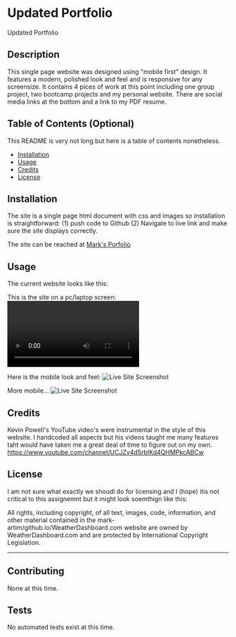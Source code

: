 # Updated Portfolio
Updated Portfolio

## Description 

This single page website was designed using "mobile first" design. It features a modern, polished look and feel and is responsive for any screensize. It contains 4 pices of work at this point including one group project, two bootcamp projects and my personal website. There are social media links at the bottom and a link to my PDF resume.  

## Table of Contents (Optional)

This README is very not long but here is a table of contents nonetheless.

* [Installation](#installation)
* [Usage](#usage)
* [Credits](#credits)
* [License](#license)


## Installation

The site is a single page html document with css and images so installation is straightforward: (1) push code to Github (2) Navigate to live link and make sure the site displays correctly.

The site can be reached at [Mark's Porfolio](https://mark-artim.github.io/portfolio2/) 

## Usage 

The current website looks like this:

This is the site on a pc/laptop screen:
![Live Site Screenshot](/assets/images/MarkArtim.mp4)

Here is the mobile look and feel:
![Live Site Screenshot](/assets/images/ScreenshotMobile.jpeg)

More mobile...
![Live Site Screenshot](/assets/images/mobile_screenshot2.jpeg)


## Credits

Kevin Powell's YouTube video's were instrumental in the style of this website. I handcoded all aspects but his videos taught me many features taht would have taken me a great deal of time to figure out on my own.
https://www.youtube.com/channel/UCJZv4d5rbIKd4QHMPkcABCw

## License

I am not sure what exactly we shoudl do for licensing and I (hope) itis not critical to this assignemnt but it might look soemthign like this:

All rights, including copyright, of all text, images, code, information, and other material contained in the mark-artim/github.io/WeatherDashboard.com website are owned by WeatherDashboard.com and are protected by International Copyright Legislation.

---

## Contributing

None at this time.

## Tests

No automated tests exist at this time.
